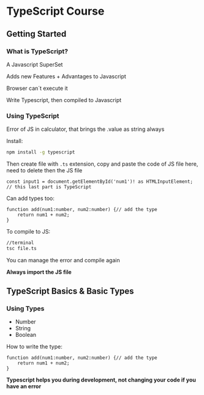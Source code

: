 
# TypeScript Course

## Getting Started

### What is TypeScript?

A Javascript SuperSet

Adds new Features + Advantages to Javascript

Browser can´t execute it

Write Typescript, then compiled to Javascript

### Using TypeScript

Error of JS in calculator, that brings the .value as string always

Install:
````bash
npm install -g typescript
````

Then create file with `.ts` extension, copy and paste the code of JS file here, need to delete then the JS file

````TS
const input1 = document.getElementById('num1')! as HTMLInputElement; // this last part is TypeScript
````
Can add types too:
````TS
function add(num1:number, num2:number) {// add the type
	return num1 + num2;
}
````

To compile to JS:

````bash
//terminal
tsc file.ts
````
You can manage the error and compile again

**Always import the JS file**

## TypeScript Basics & Basic Types

### Using Types

 - Number 
 - String
 - Boolean 

How to write the type:
````TS
function add(num1:number, num2:number) {// add the type
	return num1 + num2;
}
````
**Typescript helps you during development, not changing your code if you have an error**

###
<!--stackedit_data:
eyJoaXN0b3J5IjpbLTIyMzAwMTU0NywtMjAzNTQyOTMzNywtMT
QzMTYyNjIyNCwxNTUzMTA0NzY1LDE1Mjc3NTQ1MjksMTgxMjQz
MTE2MCwtMTg3MTY3ODYyNSwxNjYzMzcwMDM0LC0xNTQ0OTMzMT
c1LC0xNTk2MzU2MzAwLDIwNDAyOTc2MjJdfQ==
-->
